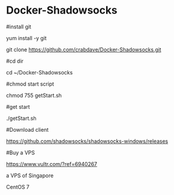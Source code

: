 # Docker-Shadowsocks

#install git

yum install -y git

git clone https://github.com/crabdave/Docker-Shadowsocks.git

#cd dir

cd ~/Docker-Shadowsocks

#chmod start script

chmod 755 getStart.sh

#get start

./getStart.sh 



#Download client

https://github.com/shadowsocks/shadowsocks-windows/releases



#Buy a VPS

https://www.vultr.com/?ref=6940267


a VPS of Singapore

CentOS 7


